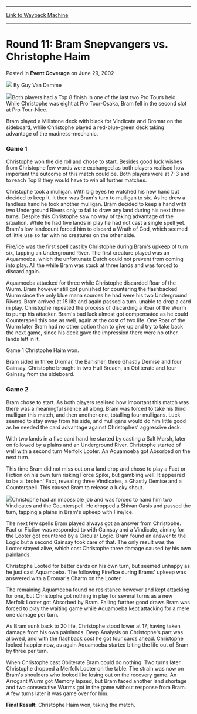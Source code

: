 
---
[Link to Wayback Machine](https://web.archive.org/web/20220628143952/https://magic.wizards.com/en/articles/archive/event-coverage/round-11-bram-snepvangers-vs-christophe-haim-2002-06-29)

[_metadata_:author]:- "Guy Van Damme"
[_metadata_:description]:- "Both players had a Top 8 finish in one of the last two Pro Tours held. While Christophe was eight at Pro Tour-Osaka, Bram fell in the second slot at Pro Tour-Nice. Bram played a Millstone deck with black for Vindicate and Dromar on the sideboard, while Christophe played a red-blue-green deck taking advantage of the madness-mechanic.Game 1Christophe won the die roll and chose"
[_metadata_:generator]:- "Drupal 7 (http://drupal.org)"
[_metadata_:node]:- "769006"
[_metadata_:publish_date]:- "2002-06-29"
[_metadata_:source]:- "div-main-content"
[_metadata_:title]:- "Round 11: Bram Snepvangers vs. Christophe Haim"
[_metadata_:wayback_capture_timestamp]:- "2022-06-28 14:39:52"
[_metadata_:wayback_raw_url]:- "https://web.archive.org/web/20220628143952id_/https://magic.wizards.com/en/articles/archive/event-coverage/round-11-bram-snepvangers-vs-christophe-haim-2002-06-29"
[_metadata_:wayback_url]:- "https://magic.wizards.com/en/articles/archive/event-coverage/round-11-bram-snepvangers-vs-christophe-haim-2002-06-29"
---


Round 11: Bram Snepvangers vs. Christophe Haim
==============================================



 Posted in **Event Coverage**
 on June 29, 2002 






![](https://media.magic.wizards.com/styles/auth_small/public/generic-avatar-150_579.png)
By Guy Van Damme











![](https://media.magic.wizards.com/image_legacy_migration/sideboard/images/euro02/a861.jpg)Both players had a Top 8 finish in one of the last two Pro Tours held. While Christophe was eight at Pro Tour-Osaka, Bram fell in the second slot at Pro Tour-Nice. 

Bram played a Millstone deck with black for Vindicate and Dromar on the sideboard, while Christophe played a red-blue-green deck taking advantage of the madness-mechanic.

### Game 1

Christophe won the die roll and chose to start. Besides good luck wishes from Christophe few words were exchanged as both players realised how important the outcome of this match could be. Both players were at 7-3 and to reach Top 8 they would have to win all further matches. 

Christophe took a mulligan. With big eyes he watched his new hand but decided to keep it. It then was Bram's turn to mulligan to six. As he drew a landless hand he took another mulligan. Bram decided to keep a hand with two Underground Rivers only to fail to draw any land during his next three turns. Despite this Christophe saw no way of taking advantage of the situation. While he had five lands in play he had not cast a single spell yet. Bram's low landcount forced him to discard a Wrath of God, which seemed of little use so far with no creatures on the other side. 

Fire/ice was the first spell cast by Christophe during Bram's upkeep of turn six, tapping an Underground River. The first creature played was an Aquamoeba, which the unfortunate Dutch could not prevent from coming into play. All the while Bram was stuck at three lands and was forced to discard again. 

Aquamoeba attacked for three while Christophe discarded Roar of the Wurm. Bram however still got punished for countering the flashbacked Wurm since the only blue mana sources he had were his two Underground Rivers. Bram arrived at 15 life and again passed a turn, unable to drop a card in play. Christophe repeated the process of discarding a Roar of the Wurm to pump his attacker. Bram's bad luck almost got compensated as he could Counterspell this one as well, again at the cost of two life. One Roar of the Wurm later Bram had no other option than to give up and try to take back the next game, since his deck gave the impression there were no other lands left in it. 

Game 1 Christophe Haim won.

Bram sided in three Dromar, the Banisher, three Ghastly Demise and four Gainsay. Christophe brought in two Hull Breach, an Obliterate and four Gainsay from the sideboard.

### Game 2

Bram chose to start. As both players realised how important this match was there was a meaningful silence all along. Bram was forced to take his third mulligan this match, and then another one, totalling four mulligans. Luck seemed to stay away from his side, and mulligans would do him little good as he needed the card advantage against Christophes' aggressive deck. 

With two lands in a five card hand he started by casting a Salt Marsh, later on followed by a plains and an Underground River. Christophe started of well with a second turn Merfolk Looter. An Aquamoeba got Absorbed on the next turn. 

This time Bram did not miss out on a land drop and chose to play a Fact or Fiction on his own turn risking Force Spike, but gambling well. It appeared to be a 'broken' Fact, revealing three Vindicates, a Ghastly Demise and a Counterspell. This caused Bram to release a lucky shout. 

![](https://media.magic.wizards.com/image_legacy_migration/sideboard/images/euro02/a859.jpg)Christophe had an impossible job and was forced to hand him two Vindicates and the Counterspell. He dropped a Shivan Oasis and passed the turn, tapping a plains in Bram's upkeep with Fire/Ice. 

The next few spells Bram played always got an answer from Christophe. Fact or Fiction was responded to with Gainsay and a Vindicate, aiming for the Looter got countered by a Circular Logic. Bram found an answer to the Logic but a second Gainsay took care of that. The only result was the Looter stayed alive, which cost Christophe three damage caused by his own painlands. 

Christophe Looted for better cards on his own turn, but seemed unhappy as he just cast Aquamoeba. The following Fire/Ice during Brams' upkeep was answered with a Dromar's Charm on the Looter. 

The remaining Aquamoeba found no resistance however and kept attacking for one, but Christophe got nothing in play for several turns as a new Merfolk Looter got Absorbed by Bram. Failing further good draws Bram was forced to play the waiting game while Aquamoeba kept attacking for a mere one damage per turn.

As Bram sunk back to 20 life, Christophe stood lower at 17, having taken damage from his own painlands. Deep Analysis on Christophe's part was allowed, and with the flashback cost he got four cards ahead. Christophe looked happier now, as again Aquamoeba started biting the life out of Bram by three per turn. 

When Christophe cast Obliterate Bram could do nothing. Two turns later Christophe dropped a Merfolk Looter on the table. The strain was now on Bram's shoulders who looked like losing out on the recovery game. An Arrogant Wurm got Memory lapsed, but Bram faced another land shortage and two consecutive Wurms got in the game without response from Bram. A few turns later it was game over for him.

**Final Result:** Christophe Haim won, taking the match. 







